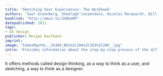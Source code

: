 ```yaml
---
title: 'Sketching User Experiences: The Workbook'
authors: 'Saul Greenberg, Sheelagh Carpendale, Nicolai Marquardt, Bill Buxton'
booklink: "http://amzn.to/2hBheRP"
datepublished: 2011
tags:
- UX design
publisher: Morgan Kaufmann
imprint: 
image: "514evMquYmL._SX389_BO1%2C204%2C203%2C200_.jpg"
intro: 'Provides information about the step-by-step process of the different UX sketching techniques.'
---
```

It offers methods called design thinking, as a way to think as a user, and sketching, a way to think as a designer.